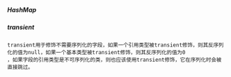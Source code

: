 ##### HashMap

##### transient

```
transient用于修饰不需要序列化的字段，如果一个引用类型被transient修饰，则其反序列化的值为null，如果一个基本类型被transient修饰，则其反序列化的值为0
，如果字段的引用类型是不可序列化的类，则也应该使用transient修饰，它在序列化时会被直接跳过。
```

